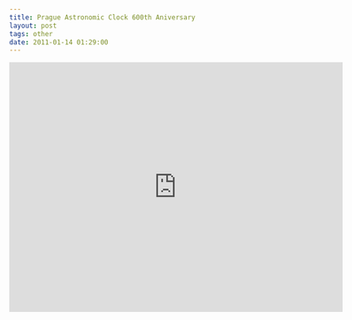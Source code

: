 ```yaml
---
title: Prague Astronomic Clock 600th Aniversary
layout: post
tags: other
date: 2011-01-14 01:29:00
---
```

<iframe width="603" height="452" src="https://www.youtube.com/embed/QjWJHEmFfPA" frameborder="0" allowfullscreen="true"></iframe>
